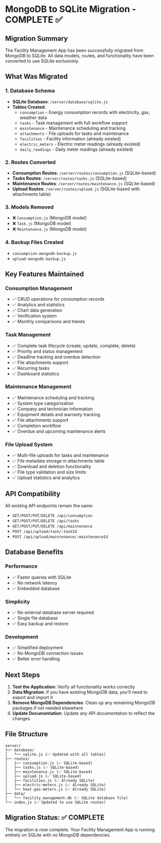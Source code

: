 # MongoDB to SQLite Migration - COMPLETE ✅

## Migration Summary

The Facility Management App has been successfully migrated from MongoDB to SQLite. All data models, routes, and functionality have been converted to use SQLite exclusively.

## What Was Migrated

### 1. Database Schema
- **SQLite Database**: `/server/database/sqlite.js`
- **Tables Created**:
  - `consumption` - Energy consumption records with electricity, gas, weather data
  - `tasks` - Task management with full workflow support
  - `maintenance` - Maintenance scheduling and tracking
  - `attachments` - File uploads for tasks and maintenance
  - `facilities` - Facility information (already existed)
  - `electric_meters` - Electric meter readings (already existed)
  - `daily_readings` - Daily meter readings (already existed)

### 2. Routes Converted
- **Consumption Routes**: `/server/routes/consumption.js` (SQLite-based)
- **Tasks Routes**: `/server/routes/tasks.js` (SQLite-based)
- **Maintenance Routes**: `/server/routes/maintenance.js` (SQLite-based)
- **Upload Routes**: `/server/routes/upload.js` (SQLite-based with attachments table)

### 3. Models Removed
- ❌ `Consumption.js` (MongoDB model)
- ❌ `Task.js` (MongoDB model)
- ❌ `Maintenance.js` (MongoDB model)

### 4. Backup Files Created
- `consumption-mongodb-backup.js`
- `upload-mongodb-backup.js`

## Key Features Maintained

### Consumption Management
- ✅ CRUD operations for consumption records
- ✅ Analytics and statistics
- ✅ Chart data generation
- ✅ Verification system
- ✅ Monthly comparisons and trends

### Task Management
- ✅ Complete task lifecycle (create, update, complete, delete)
- ✅ Priority and status management
- ✅ Deadline tracking and overdue detection
- ✅ File attachments support
- ✅ Recurring tasks
- ✅ Dashboard statistics

### Maintenance Management
- ✅ Maintenance scheduling and tracking
- ✅ System type categorization
- ✅ Company and technician information
- ✅ Equipment details and warranty tracking
- ✅ File attachments support
- ✅ Completion workflow
- ✅ Overdue and upcoming maintenance alerts

### File Upload System
- ✅ Multi-file uploads for tasks and maintenance
- ✅ File metadata storage in attachments table
- ✅ Download and deletion functionality
- ✅ File type validation and size limits
- ✅ Upload statistics and analytics

## API Compatibility

All existing API endpoints remain the same:
- `GET/POST/PUT/DELETE /api/consumption`
- `GET/POST/PUT/DELETE /api/tasks`
- `GET/POST/PUT/DELETE /api/maintenance`
- `POST /api/upload/task/:taskId`
- `POST /api/upload/maintenance/:maintenanceId`

## Database Benefits

### Performance
- ✅ Faster queries with SQLite
- ✅ No network latency
- ✅ Embedded database

### Simplicity
- ✅ No external database server required
- ✅ Single file database
- ✅ Easy backup and restore

### Development
- ✅ Simplified deployment
- ✅ No MongoDB connection issues
- ✅ Better error handling

## Next Steps

1. **Test the Application**: Verify all functionality works correctly
2. **Data Migration**: If you have existing MongoDB data, you'll need to export and import it
3. **Remove MongoDB Dependencies**: Clean up any remaining MongoDB packages if not needed elsewhere
4. **Update Documentation**: Update any API documentation to reflect the changes

## File Structure

```
server/
├── database/
│   └── sqlite.js (✅ Updated with all tables)
├── routes/
│   ├── consumption.js (✅ SQLite-based)
│   ├── tasks.js (✅ SQLite-based)
│   ├── maintenance.js (✅ SQLite-based)
│   ├── upload.js (✅ SQLite-based)
│   ├── facilities.js (✅ Already SQLite)
│   ├── electric-meters.js (✅ Already SQLite)
│   └── heat-gas-meters.js (✅ Already SQLite)
├── data/
│   └── facility_management.db (✅ SQLite database file)
└── index.js (✅ Updated to use SQLite routes)
```

## Migration Status: ✅ COMPLETE

The migration is now complete. Your Facility Management App is running entirely on SQLite with no MongoDB dependencies.